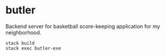 # butler

Backend server for basketball score-keeping application for my neighborhood.

```
stack build
stack exec butler-exe
```
